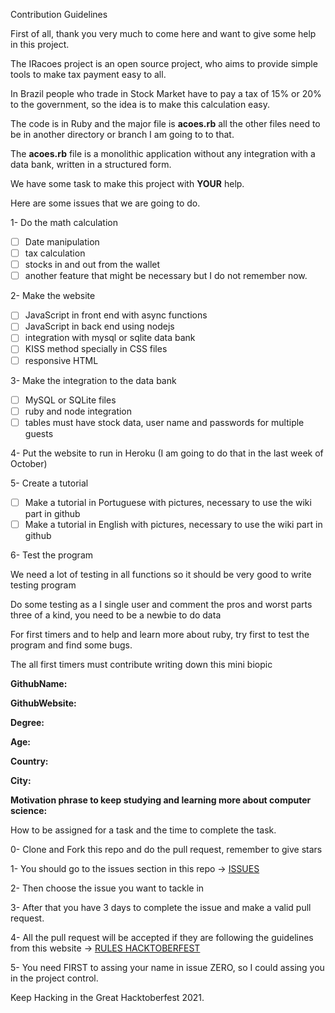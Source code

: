  Contribution Guidelines



First of all, thank you very much to come here and want to give some help in this project.

The IRacoes project is an open source project, who aims to provide simple tools to make tax payment easy to all.

In Brazil people who trade in Stock Market have to pay a tax of 15% or 20% to the government, so the idea is to make this calculation easy.

The code is in Ruby and the major file is **acoes.rb** all the other files need to be in another directory or branch I am going to to that.

The **acoes.rb** file is a monolithic application without any integration with a data bank, written in a structured form.



We have some task to make this project with **YOUR** help.

Here are some issues that we are going to do.

1- Do the math calculation

- [ ] Date manipulation
- [ ] tax calculation
- [ ] stocks in and out from the wallet
- [ ] another feature that might be necessary but I do not remember now.

2- Make the website

- [ ] JavaScript in front end with async functions
- [ ] JavaScript in back end using nodejs
- [ ] integration with mysql or sqlite data bank
- [ ] KISS method specially in CSS files
- [ ] responsive HTML 

3- Make the integration to the data bank

- [ ] MySQL or SQLite files
- [ ] ruby and node integration
- [ ] tables must have stock data, user name and passwords for multiple guests

4- Put the website to run in Heroku (I am going to do that in the last week of October)

5- Create a tutorial 

- [ ] Make a tutorial in Portuguese with pictures, necessary to use the wiki part in github
- [ ] Make a tutorial in English with pictures, necessary to use the wiki part in github

6- Test the program

We need a lot of testing in all functions so it should be very good to write testing program

Do some testing as a I single user and comment the pros and worst parts three of a kind, you need to be a newbie to do data



For first timers and to help and learn more about ruby, try first to test the program and find some bugs.

The all first timers must contribute writing down this mini biopic

**GithubName:**

**GithubWebsite:**

**Degree:**

**Age:**

**Country:**

**City:**

**Motivation phrase to keep studying and learning more about computer science:** 



How to be assigned for a task and the time to complete the task.

0- Clone and Fork this repo and do the pull request, remember to give stars

1- You should go to the issues section in this repo -> [ISSUES](https://github.com/adalbertobrant/IRAcoes/issues)

2- Then choose the issue you want to tackle in 

3- After that you have 3 days to complete the issue and make a valid pull request.

4- All the pull request will be accepted if they are following the guidelines from this website -> [RULES HACKTOBERFEST](https://hacktoberfest.digitalocean.com/resources/participation)

5- You need FIRST to assing your name in issue ZERO, so I could assing you in the project control.

Keep Hacking in the Great Hacktoberfest 2021.






